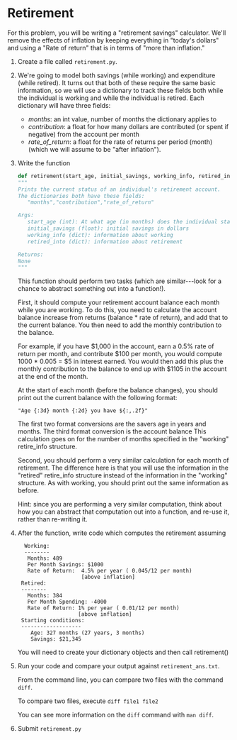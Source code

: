# Retirement

For this problem, you will be writing a "retirement savings" calculator.
We'll remove the effects of inflation by keeping everything in 
"today's dollars" and using a "Rate of return" that is in terms of 
"more than inflation."
 
1. Create a file called `retirement.py`.
2. We're going to model both savings (while working) and expenditure 
   (while retired).  It turns out that both of these require the same basic 
   information, so we will use a dictionary to track these fields both while
   the individual is working and while the individual is retired.  Each
   dictionary will have three fields:
   - *months*: an int value, number of months the dictionary applies to
   - *contribution*: a float for how many dollars are contributed 
     (or spent if negative) from the account per month
   - *rate_of_return*: a float for the rate of returns per period (month)
     (which we will assume to be "after inflation").  

3. Write the function
   ```python 
   def retirement(start_age, initial_savings, working_info, retired_info):
   """
   Prints the current status of an individual's retirement account.
   The dictionaries both have these fields: 
      "months","contribution","rate_of_return"

   Args:
      start_age (int): At what age (in months) does the individual start
      initial_savings (float): initial savings in dollars
      working_info (dict): information about working
      retired_into (dict): information about retirement

   Returns:
   None
   """
   ```
   This function should perform two tasks (which are similar---look for a
   chance to abstract something out into a function!).
  
   First, it should compute your retirement account balance each month while you are working.  To do this, you need to calculate the account balance
   increase from returns (balance * rate of return), and add that to the
   current balance.  You then need to add the monthly contribution to the
   balance.

   For example, if you have $1,000 in the account, earn a 0.5% rate of return per month, and contribute $100 per month, you would compute 1000 * 0.005 = $5 in interest earned.  You would then add this plus the monthly contribution to the balance to end up with $1105 in the account at the end of the month.

   At the start of each month (before the balance changes), you should print out the current balance with the following format:
   ```
   "Age {:3d} month {:2d} you have ${:,.2f}"
   ```
   
   The first two format conversions are the savers age in years and months.
   The third format conversion is the account balance
   This calculation goes on for the number of months specified  in the "working" retire_info structure. 

   Second, you should perform a very similar calculation for each month of
   retirement.  The difference here is that you will use the information in the
   "retired" retire_info structure instead of the information in the "working" 
   structure.  As with working, you should print out the same information as before.

   Hint: since you are performing a very similar computation, think about how you can abstract that computation out into a function, and re-use it, rather than re-writing it.

4. After the function, write code which computes the retirement assuming
   ```text
     Working:
     --------
      Months: 489
      Per Month Savings: $1000
      Rate of Return:  4.5% per year ( 0.045/12 per month) 
                       [above inflation]
    Retired:
    --------
      Months: 384
      Per Month Spending: -4000
      Rate of Return: 1% per year ( 0.01/12 per month) 
                      [above inflation]
    Starting conditions:
    -------------------
       Age: 327 months (27 years, 3 months)
       Savings: $21,345
   ```

   You will need to create your dictionary objects and then call retirement()

5. Run your code and compare your output against `retirement_ans.txt`.

   From the command line, you can compare two files with the command `diff`.

   To compare two files, execute `diff file1 file2`

   You can see more information on the `diff` command with `man diff`.
      
6. Submit `retirement.py`
